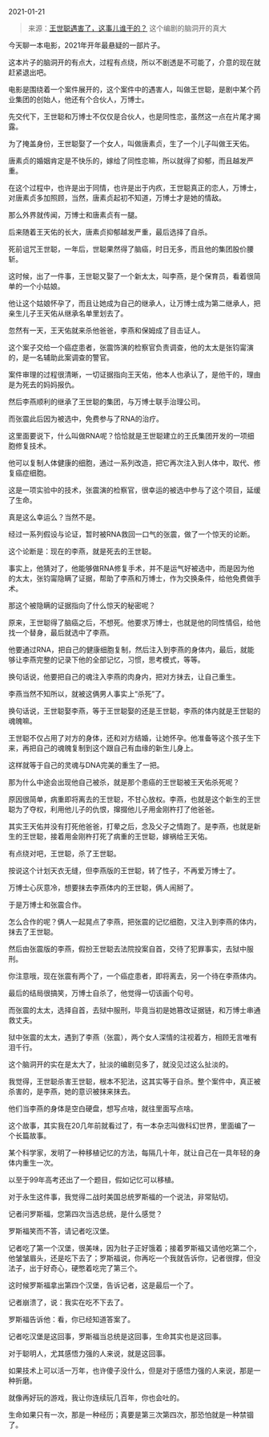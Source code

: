 2021-01-21

> 来源：[王世聪遇害了，这事儿谁干的？](http://mp.weixin.qq.com/s?__biz=MzU3NDc5Nzc0NQ==&mid=2247498780&idx=1&sn=2d3d436ab65d7b0b985d52e8678ef575&chksm=fd2e5ec2ca59d7d45abd28ab9e013c55c2c2be586815311bb0010cacdb9978f584b21c6eb68d&scene=27#wechat_redirect)
> 这个编剧的脑洞开的真大

今天聊一本电影，2021年开年最悬疑的一部片子。  

  

这本片子的脑洞开的有点大，过程有点绕，所以不剧透是不可能了，介意的现在就赶紧退出吧。

  

电影是围绕着一个案件展开的，这个案件中的遇害人，叫做王世聪，是剧中某个药业集团的创始人，他还有个合伙人，万博士。

  

先交代下，王世聪和万博士不仅仅是合伙人，也是同性恋，虽然这一点在片尾才揭露。

  

为了掩盖身份，王世聪娶了一个女人，叫做唐素贞，生了一个儿子叫做王天佑。

  

唐素贞的婚姻肯定是不快乐的，嫁给了同性恋嘛，所以就得了抑郁，而且越发严重。

  

在这个过程中，也许是出于同情，也许是出于内疚，王世聪真正的恋人，万博士，对唐素贞多加照顾，当然，唐素贞起初不知道，万博士才是她的情敌。

  

那么外界就传闻，万博士和唐素贞有一腿。

  

后来随着王天佑的长大，唐素贞抑郁越发严重，最后选择了自杀。

  

死前诅咒王世聪，一年后，世聪果然得了脑癌，时日无多，而且他的集团股价腰斩。

  

这时候，出了一件事，王世聪又娶了一个新太太，叫李燕，是个保育员，看着很简单的一个小姑娘。

  

他让这个姑娘怀孕了，而且让她成为自己的继承人，让万博士成为第二继承人，把亲生儿子王天佑从继承名单里划去了。

  

忽然有一天，王天佑就来杀他爸爸，李燕和保姆成了目击证人。

  

这个案子交给一个癌症患者，张震饰演的检察官负责调查，他的太太是张钧甯演的，是一名辅助此案调查的警官。

  

案件审理的过程很清晰，一切证据指向王天佑，他本人也承认了，是他干的，理由是为死去的妈妈报仇。

  

然后李燕顺利的继承了王世聪的集团，与万博士联手治理公司。

  

而张震此后因为被选中，免费参与了RNA的治疗。

  

这里面要说下，什么叫做RNA呢？恰恰就是王世聪建立的王氏集团开发的一项细胞修复技术。

  

他可以复制人体健康的细胞，通过一系列改造，把它再次注入到人体中，取代、修复癌症细胞。

  

这是一项实验中的技术，张震演的检察官，很幸运的被选中参与了这个项目，延缓了生命。

  

真是这么幸运么？当然不是。

  

经过一系列假设与论证，暂时被RNA救回一口气的张震，做了一个惊天的论断。

  

这个论断是：现在的李燕，就是死去的王世聪。

  

事实上，他猜对了，他能够做RNA修复手术，并不是运气好被选中，而是因为他的太太，张钧甯隐瞒了证据，帮助了李燕和万博士，作为交换条件，给他免费做手术。

  

那这个被隐瞒的证据指向了什么惊天的秘密呢？

  

原来，王世聪得了脑癌之后，不想死。他要求万博士，也就是他的同性情侣，给他找一个替身，最后就选中了李燕。

  

他要通过RNA，把自己的健康细胞复制，然后注入到李燕的身体内，最后，就能够让李燕完整的记录下他的全部记忆，习惯，思考模式，等等。

  

换句话说，他要把自己的魂注入李燕的肉身内，把对方抹去，让自己重生。

  

李燕当然不知所以，就被这俩男人事实上“杀死”了。

  

换句话说，王世聪娶李燕，等于王世聪娶的还是王世聪，李燕的体内就是王世聪的魂魄嘛。

  

王世聪不仅占用了对方的身体，还和对方结婚，让她怀孕。他准备等这个孩子生下来，再把自己的魂魄复制到这个跟自己有血缘的新生儿身上。

  

这样就等于自己的灵魂与DNA完美的重生了一把。

  

那为什么中途会出现他自己被杀，就是那个患癌的王世聪被王天佑杀死呢？

  

原因很简单，病重即将离去的王世聪，不甘心放权。李燕，也就是这个新生的王世聪为了夺权，利用他儿子的仇恨，撺掇他儿子用金刚杵打了他爸爸。

  

其实王天佑并没有打死他爸爸，打晕之后，念及父子之情跑了。是李燕，也就是新生的王世聪，接着用金刚杵打死了病重的王世聪，嫁祸给王天佑。

  

有点绕对吧，王世聪，杀了王世聪。

  

按说这个计划天衣无缝，但李燕版的王世聪，转了性子，不再爱万博士了。  

  

万博士心灰意冷，想要抹去李燕体内的王世聪，俩人闹掰了。

  

于是万博士和张震合作。

  

怎么合作的呢？俩人一起晃点了李燕，把张震的记忆细胞，又注入到李燕的体内，抹去了王世聪。

  

然后由张震版的李燕，假扮王世聪去法院投案自首，交待了犯罪事实，去狱中服刑。

  

你注意哦，现在张震有两个了，一个癌症患者，即将离去，另一个待在李燕体内。

  

最后的结局很搞笑，万博士自杀了，他觉得一切该画个句号。

  

而张震的太太，选择自首，去狱中服刑，毕竟当初是她篡改证据链，和万博士串通救丈夫。

  

狱中张震的太太，遇到了李燕（张震），两个女人深情的注视着方，相顾无言唯有泪千行。

  

这个脑洞开的实在是太大了，扯淡的编剧见多了，就没见过这么扯淡的。  

  

我觉得，王世聪杀害王世聪，根本不犯法，这其实等于自杀。整个案件中，真正被杀害的，是李燕，她的意识被抹来抹去。

  

他们当李燕的身体是空白硬盘，想写点啥，就往里面写点啥。

  

这个故事，其实我在20几年前就看过了，有一本杂志叫做科幻世界，里面编了一个长篇故事。

  

某个科学家，发明了一种移植记忆的方法，每隔几十年，就让自己在一具年轻的身体内重生一次。

  

以至于99年高考还出了一个题目，假如记忆可以移植。

  

对于永生这件事，我觉得二战时美国总统罗斯福的一个说法，非常贴切。  

  

记者问罗斯福，您第四次当选总统，是什么感觉？

  

罗斯福笑而不答，请记者吃汉堡。

  

记者吃了第一个汉堡，很美味，因为肚子正好饿着；接着罗斯福又请他吃第二个，他皱皱眉头，还是吃下去了；罗斯福说，你再吃一个我就告诉你，记者很撑，但没法子，出于好奇心，硬憋着吃完了第三个。

  

这时候罗斯福拿出第四个汉堡，告诉记者，这是最后一个了。

  

记者崩溃了，说：我实在吃不下去了。

  

罗斯福告诉他：看，你已经知道答案了。

  

记者吃汉堡是这回事，罗斯福当总统是这回事，生命其实也是这回事。  

  

对于聪明人，尤其感悟力强的人来说，就是这回事。

  

如果技术上可以活一万年，也许傻子没什么，但是对于感悟力强的人来说，那是一种折磨。

  

就像再好玩的游戏，我让你连续玩几百年，你也会吐的。

  

生命如果只有一次，那是一种经历；真要是第三次第四次，那恐怕就是一种禁锢了。

